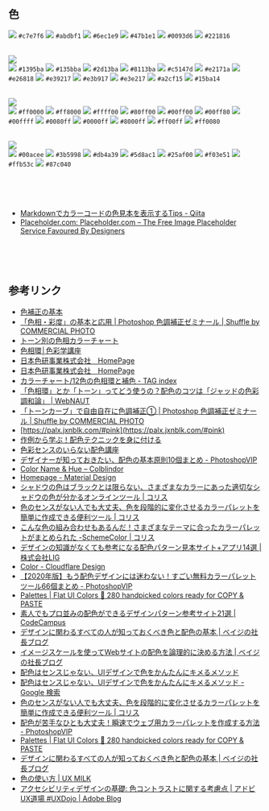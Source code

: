 
## 色
![](https://via.placeholder.com/16/c7e7f6/FFFFFF/?text=%20) `#c7e7f6`
![](https://via.placeholder.com/16/abdbf1/FFFFFF/?text=%20) `#abdbf1`
![](https://via.placeholder.com/16/6ec1e9/FFFFFF/?text=%20) `#6ec1e9`
![](https://via.placeholder.com/16/47b1e1/FFFFFF/?text=%20) `#47b1e1`
![](https://via.placeholder.com/16/0093d6/FFFFFF/?text=%20) `#0093d6`
![](https://via.placeholder.com/16/221816/FFFFFF/?text=%20) `#221816`
<br><br>



![](https://user-images.githubusercontent.com/5539081/88399813-69e39380-ce02-11ea-8862-127efd7bf3d7.png)  
![](https://via.placeholder.com/16/1395ba/FFFFFF/?text=%20) `#1395ba`
![](https://via.placeholder.com/16/135bba/FFFFFF/?text=%20) `#135bba`
![](https://via.placeholder.com/16/2d13ba/FFFFFF/?text=%20) `#2d13ba`
![](https://via.placeholder.com/16/8113ba/FFFFFF/?text=%20) `#8113ba`
![](https://via.placeholder.com/16/c5147d/FFFFFF/?text=%20) `#c5147d`
![](https://via.placeholder.com/16/e2171a/FFFFFF/?text=%20) `#e2171a`
![](https://via.placeholder.com/16/e26818/FFFFFF/?text=%20) `#e26818`
![](https://via.placeholder.com/16/e39217/FFFFFF/?text=%20) `#e39217`
![](https://via.placeholder.com/16/e3b917/FFFFFF/?text=%20) `#e3b917`
![](https://via.placeholder.com/16/e3e217/FFFFFF/?text=%20) `#e3e217`
![](https://via.placeholder.com/16/a2cf15/FFFFFF/?text=%20) `#a2cf15`
![](https://via.placeholder.com/16/15ba14/FFFFFF/?text=%20) `#15ba14`
<br><br>


![](https://user-images.githubusercontent.com/5539081/88398850-ec6b5380-ce00-11ea-82db-8716619eade3.jpg)  
![](https://via.placeholder.com/16/ff0000/FFFFFF/?text=%20) `#ff0000`
![](https://via.placeholder.com/16/ff8000/FFFFFF/?text=%20) `#ff8000`
![](https://via.placeholder.com/16/ffff00/FFFFFF/?text=%20) `#ffff00`
![](https://via.placeholder.com/16/80ff00/FFFFFF/?text=%20) `#80ff00`
![](https://via.placeholder.com/16/00ff00/FFFFFF/?text=%20) `#00ff00`
![](https://via.placeholder.com/16/00ff80/FFFFFF/?text=%20) `#00ff80`
![](https://via.placeholder.com/16/00ffff/FFFFFF/?text=%20) `#00ffff`
![](https://via.placeholder.com/16/0080ff/FFFFFF/?text=%20) `#0080ff`
![](https://via.placeholder.com/16/0000ff/FFFFFF/?text=%20) `#0000ff`
![](https://via.placeholder.com/16/8000ff/FFFFFF/?text=%20) `#8000ff`
![](https://via.placeholder.com/16/ff00ff/FFFFFF/?text=%20) `#ff00ff`
![](https://via.placeholder.com/16/ff0080/FFFFFF/?text=%20) `#ff0080`
<br><br>


![](https://user-images.githubusercontent.com/5539081/88398197-fa6ca480-cdff-11ea-8513-9ba055e24066.png)  
![](https://via.placeholder.com/16/00acee/FFFFFF/?text=%20) `#00acee`
![](https://via.placeholder.com/16/3b5998/FFFFFF/?text=%20) `#3b5998`
![](https://via.placeholder.com/16/db4a39/FFFFFF/?text=%20) `#db4a39`
![](https://via.placeholder.com/16/5d8ac1/FFFFFF/?text=%20) `#5d8ac1`
![](https://via.placeholder.com/16/25af00/FFFFFF/?text=%20) `#25af00`
![](https://via.placeholder.com/16/f03e51/FFFFFF/?text=%20) `#f03e51`
![](https://via.placeholder.com/16/ffb53c/FFFFFF/?text=%20) `#ffb53c`
![](https://via.placeholder.com/16/87c040/FFFFFF/?text=%20) `#87c040`
<br><br>



<br><br>
* [Markdownでカラーコードの色見本を表示するTips - Qiita](https://qiita.com/suin/items/1f3898c1fa108b1e47b1)
* [Placeholder.com: Placeholder.com – The Free Image Placeholder Service Favoured By Designers](https://placeholder.com/)




<br><br><br>

## 参考リンク
* [色補正の基本](http://www.hi-ho.ne.jp/yas-inoue/photo/digital/di000716.htm)
* [「色相・彩度」の基本と応用 | Photoshop 色調補正ゼミナール | Shuffle by COMMERCIAL PHOTO](http://shuffle.genkosha.com/software/photoshop_navi/color/8315.html)
* [トーン別の色相カラーチャート](https://iro-color.com/colorchart/tone/)
* [色相環│色彩学講座](http://rock77.fc2web.com/main/color/color1-2.html)
* [日本色研事業株式会社　HomePage](http://www.sikiken.co.jp/pccs/pccs04.html)
* [日本色研事業株式会社　HomePage](http://www.sikiken.co.jp/pccs/pccs05.html)
* [カラーチャート/12色の色相環と補色 - TAG index](https://www.tagindex.com/color/color_wheel.html)
* [「色相環」とか「トーン」ってどう使うの？配色のコツは「ジャッドの色彩調和論」 | WebNAUT](https://webnaut.jp/design/645.html)
* [「トーンカーブ」で自由自在に色調補正① | Photoshop 色調補正ゼミナール | Shuffle by COMMERCIAL PHOTO](http://shuffle.genkosha.com/software/photoshop_navi/color/8400.html)
* [https://palx.jxnblk.com/#pink](https://palx.jxnblk.com/#pink)
* [作例から学ぶ！配色テクニックを身に付ける](http://catch-a-wave.com/catch-a-blog/colortechinic/)
* [色彩センスのいらない配色講座](https://www.slideshare.net/slideshow/embed_code/9003317)
* [デザイナーが知っておきたい、配色の基本原則10個まとめ - PhotoshopVIP](http://photoshopvip.net/77524)
* [Color Name & Hue – Colblindor](https://www.color-blindness.com/color-name-hue/)
* [Homepage - Material Design](https://material.io/)
* [シャドウの色はブラックとは限らない、さまざまなカラーにあった適切なシャドウの色が分かるオンラインツール | コリス](https://coliss.com/articles/build-websites/operation/design/material-icon-shadow-color-picker.html)
* [色のセンスがない人でも大丈夫、色を段階的に変化させるカラーパレットを簡単に作成できる便利ツール | コリス](https://coliss.com/articles/build-websites/operation/design/color-scale-generator.html)
* [こんな色の組み合わせもあるんだ！さまざまなテーマに合ったカラーパレットがまとめられた -SchemeColor | コリス](https://coliss.com/articles/build-websites/operation/design/collection-of-color-schemes.html)
* [デザインの知識がなくても参考になる配色パターン見本サイト+アプリ14選 | 株式会社LIG](https://liginc.co.jp/web/service/other-service/131943)
* [Color - Cloudflare Design](https://cloudflare.design/color/)
* [【2020年版】もう配色デザインには迷わない！すごい無料カラーパレットツール66個まとめ - PhotoshopVIP](http://photoshopvip.net/72189)
* [Palettes | Flat UI Colors 🎨 280 handpicked colors ready for COPY & PASTE](https://flatuicolors.com/)
* [素人でもプロ並みの配色ができるデザインパターン参考サイト21選 | CodeCampus](https://blog.codecamp.jp/color_pattern)
* [デザインに関わるすべての人が知っておくべき色と配色の基本 | ベイジの社長ブログ](https://baigie.me/sogitani/2016/12/color-basic/)
* [イメージスケールを使ってWebサイトの配色を論理的に決める方法 | ベイジの社長ブログ](https://baigie.me/sogitani/2013/05/imagescale/)
* [配色はセンスじゃない、UIデザインで色をかんたんにキメるメソッド](https://www.evernote.com/shard/s122/client/snv?noteGuid=492d0771-f3fd-4a0a-b4dc-12923fcec317&noteKey=7608901d85d6532b&sn=https%3A%2F%2Fwww.evernote.com%2Fshard%2Fs122%2Fsh%2F492d0771-f3fd-4a0a-b4dc-12923fcec317%2F7608901d85d6532b&title=%25E9%2585%258D%25E8%2589%25B2%25E3%2581%25AF%25E3%2582%25BB%25E3%2583%25B3%25E3%2582%25B9%25E3%2581%2598%25E3%2582%2583%25E3%2581%25AA%25E3%2581%2584%25E3%2580%2581UI%25E3%2583%2587%25E3%2582%25B6%25E3%2582%25A4%25E3%2583%25B3%25E3%2581%25A7%25E8%2589%25B2%25E3%2582%2592%25E3%2581%258B%25E3%2582%2593%25E3%2581%259F%25E3%2582%2593%25E3%2581%25AB%25E3%2582%25AD%25E3%2583%25A1%25E3%2582%258B%25E3%2583%25A1%25E3%2582%25BD%25E3%2583%2583%25E3%2583%2589)
* [配色はセンスじゃない、UIデザインで色をかんたんにキメるメソッド - Google 検索](https://www.google.co.jp/search?q=%E9%85%8D%E8%89%B2%E3%81%AF%E3%82%BB%E3%83%B3%E3%82%B9%E3%81%98%E3%82%83%E3%81%AA%E3%81%84%E3%80%81UI%E3%83%87%E3%82%B6%E3%82%A4%E3%83%B3%E3%81%A7%E8%89%B2%E3%82%92%E3%81%8B%E3%82%93%E3%81%9F%E3%82%93%E3%81%AB%E3%82%AD%E3%83%A1%E3%82%8B%E3%83%A1%E3%82%BD%E3%83%83%E3%83%89&ie=utf-8&oe=utf-8&hl=ja)
* [色のセンスがない人でも大丈夫、色を段階的に変化させるカラーパレットを簡単に作成できる便利ツール | コリス](https://coliss.com/articles/build-websites/operation/design/color-scale-generator.html)
* [配色が苦手なひとも大丈夫！瞬速でウェブ用カラーパレットを作成する方法 - PhotoshopVIP](http://photoshopvip.net/89206)
* [Palettes | Flat UI Colors 🎨 280 handpicked colors ready for COPY & PASTE](https://flatuicolors.com/)
* [デザインに関わるすべての人が知っておくべき色と配色の基本 | ベイジの社長ブログ](https://baigie.me/sogitani/2016/12/color-basic/)
* [色の使い方 | UX MILK](https://uxmilk.jp/book/81762)
* [アクセシビリティデザインの基礎: 色コントラストに関する考慮点 | アドビUX道場 #UXDojo | Adobe Blog](https://blogs.adobe.com/japan/cc-web-color-contrast-considerations-accessibility-design/)
